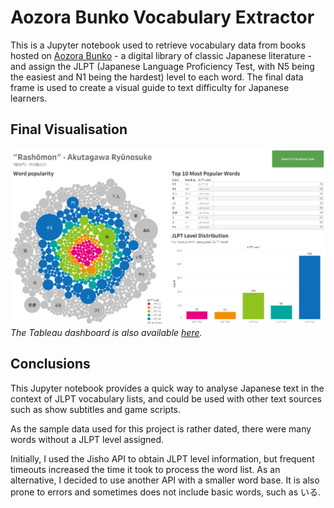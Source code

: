 # Aozora Bunko Vocabulary Extractor
This is a Jupyter notebook used to retrieve vocabulary data from books hosted on [Aozora Bunko](https://www.aozora.gr.jp/) - a digital library of classic Japanese literature - and assign the JLPT (Japanese Language Proficiency Test, with N5 being the easiest and N1 being the hardest) level to each word. The final data frame is used to create a visual guide to text difficulty for Japanese learners.

## Final Visualisation
![](./Rashomon.png)
*The Tableau dashboard is also available [here](https://public.tableau.com/app/profile/tomasz.jagie.owicz/viz/JapaneseClassicLiteratureJLPTVocabularyAnalysis/Rashomon).*

## Conclusions
This Jupyter notebook provides a quick way to analyse Japanese text in the context of JLPT vocabulary lists, and could be used with other text sources such as show subtitles and game scripts.

As the sample data used for this project is rather dated, there were many words without a JLPT level assigned.

Initially, I used the Jisho API to obtain JLPT level information, but frequent timeouts increased the time it took to process the word list. As an alternative, I decided to use another API with a smaller word base. It is also prone to errors and sometimes does not include basic words, such as いる.